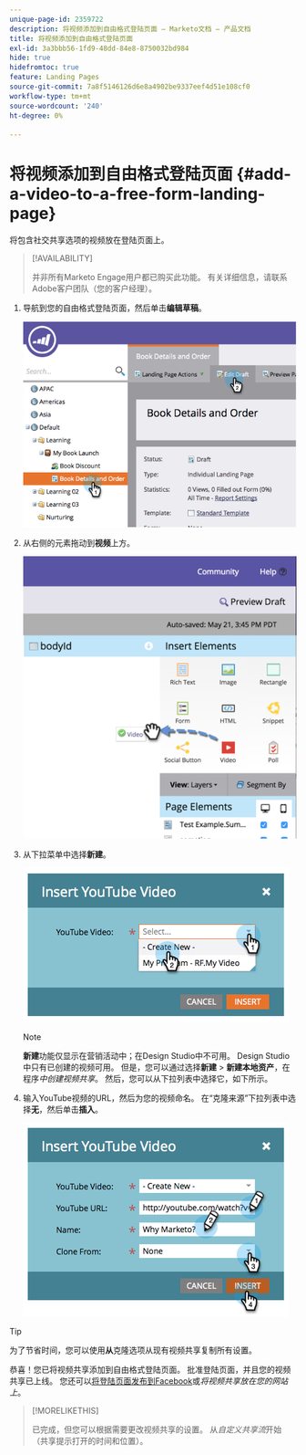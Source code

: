 ```yaml
---
unique-page-id: 2359722
description: 将视频添加到自由格式登陆页面 — Marketo文档 — 产品文档
title: 将视频添加到自由格式登陆页面
exl-id: 3a3bbb56-1fd9-48dd-84e8-8750032bd984
hide: true
hidefromtoc: true
feature: Landing Pages
source-git-commit: 7a8f5146126d6e8a4902be9337eef4d51e108cf0
workflow-type: tm+mt
source-wordcount: '240'
ht-degree: 0%

---
```


# 将视频添加到自由格式登陆页面 {#add-a-video-to-a-free-form-landing-page}

将包含社交共享选项的视频放在登陆页面上。

>[!AVAILABILITY]
>
>并非所有Marketo Engage用户都已购买此功能。 有关详细信息，请联系Adobe客户团队（您的客户经理）。

1. 导航到您的自由格式登陆页面，然后单击&#x200B;**编辑草稿**。

   ![](assets/image2014-9-17-11-3a28-3a51.png)

1. 从右侧的元素拖动到&#x200B;**视频**&#x200B;上方。

   ![](assets/image2015-5-21-15-3a46-3a34.png)

1. 从下拉菜单中选择&#x200B;**新建**。

   ![](assets/image2014-9-17-11-3a29-3a8.png)

   >[!NOTE]
   >
   >**新建**&#x200B;功能仅显示在营销活动中；在Design Studio中不可用。 Design Studio中只有已创建的视频可用。 但是，您可以通过选择&#x200B;**新建** > **新建本地资产**，在程序&#x200B;_中创建视频共享_。 然后，您可以从下拉列表中选择它，如下所示。

1. 输入YouTube视频的URL，然后为您的视频命名。 在“克隆来源”下拉列表中选择&#x200B;**无**，然后单击&#x200B;**插入**。

   ![](assets/image2014-9-17-11-3a29-3a15.png)

>[!TIP]
>
>为了节省时间，您可以使用&#x200B;**从**&#x200B;克隆选项从现有视频共享复制所有设置。

恭喜！您已将视频共享添加到自由格式登陆页面。 批准登陆页面，并且您的视频共享已上线。 您还可以[将登陆页面发布到Facebook](/help/marketo/product-docs/demand-generation/facebook/publish-landing-pages-to-facebook.md)或&#x200B;_将视频共享放在您的网站上_。

>[!MORELIKETHIS]
>
>已完成，但您可以根据需要更改视频共享的设置。 从&#x200B;_自定义共享流_&#x200B;开始（共享提示打开的时间和位置）。

